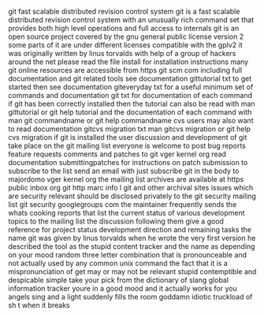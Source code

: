 git fast scalable distributed revision control system git is a fast scalable distributed revision control system with an unusually rich command set that provides both high level operations and full access to internals git is an open source project covered by the gnu general public license version 2 some parts of it are under different licenses compatible with the gplv2 it was originally written by linus torvalds with help of a group of hackers around the net please read the file install for installation instructions many git online resources are accessible from https git scm com including full documentation and git related tools see documentation gittutorial txt to get started then see documentation giteveryday txt for a useful minimum set of commands and documentation git txt for documentation of each command if git has been correctly installed then the tutorial can also be read with man gittutorial or git help tutorial and the documentation of each command with man git commandname or git help commandname cvs users may also want to read documentation gitcvs migration txt man gitcvs migration or git help cvs migration if git is installed the user discussion and development of git take place on the git mailing list everyone is welcome to post bug reports feature requests comments and patches to git vger kernel org read documentation submittingpatches for instructions on patch submission to subscribe to the list send an email with just subscribe git in the body to majordomo vger kernel org the mailing list archives are available at https public inbox org git http marc info l git and other archival sites issues which are security relevant should be disclosed privately to the git security mailing list git security googlegroups com the maintainer frequently sends the whats cooking reports that list the current status of various development topics to the mailing list the discussion following them give a good reference for project status development direction and remaining tasks the name git was given by linus torvalds when he wrote the very first version he described the tool as the stupid content tracker and the name as depending on your mood random three letter combination that is pronounceable and not actually used by any common unix command the fact that it is a mispronunciation of get may or may not be relevant stupid contemptible and despicable simple take your pick from the dictionary of slang global information tracker youre in a good mood and it actually works for you angels sing and a light suddenly fills the room goddamn idiotic truckload of sh t when it breaks